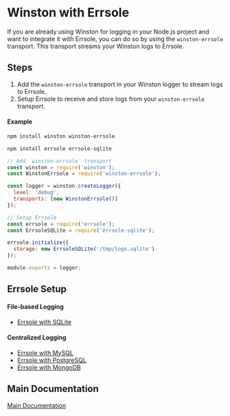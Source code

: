 # Winston with Errsole

If you are already using Winston for logging in your Node.js project and want to integrate it with Errsole, you can do so by using the `winston-errsole` transport. This transport streams your Winston logs to Errsole.

## Steps

1. Add the `winston-errsole` transport in your Winston logger to stream logs to Errsole.
2. Setup Errsole to receive and store logs from your `winston-errsole` transport.

#### Example

```bash
npm install winston winston-errsole
```

```bash
npm install errsole errsole-sqlite
```

```javascript
// Add `winston-errsole` transport
const winston = require('winston');
const WinstonErrsole = require('winston-errsole');

const logger = winston.createLogger({
  level: 'debug',
  transports: [new WinstonErrsole()]
});

// Setup Errsole
const errsole = require('errsole');
const ErrsoleSQLite = require('errsole-sqlite');

errsole.initialize({
  storage: new ErrsoleSQLite('/tmp/logs.sqlite')
});

module.exports = logger;
```

## Errsole Setup

#### File-based Logging

* [Errsole with SQLite](/docs/sqlite-storage.md)

#### Centralized Logging

* [Errsole with MySQL](/docs/mysql-storage.md)
* [Errsole with PostgreSQL](/docs/postgresql-storage.md)
* [Errsole with MongoDB](/docs/mongodb-storage.md)

## Main Documentation

[Main Documentation](/README.md)
